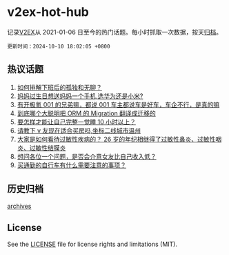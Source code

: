 # v2ex-hot-hub

 记录[V2EX](https://www.v2ex.com/)从 2021-01-06 日至今的热门话题。每小时抓取一次数据，按天[归档](archives)。

`更新时间：2024-10-10 18:02:05 +0800`

## 热议话题

1. [如何排解下班后的孤独和无聊？](https://www.v2ex.com/t/1078747)
1. [妈妈过生日想送妈妈一个手机,选华为还是小米?](https://www.v2ex.com/t/1078786)
1. [有开极氪 001 的兄弟嘛，都说 001 车主都说车是好车，车企不行，是真的嘛](https://www.v2ex.com/t/1078749)
1. [到底哪个大聪明把 ORM 的 Migration 翻译成迁移的](https://www.v2ex.com/t/1078741)
1. [要怎样才能让自己完整一觉睡 10 小时以上？](https://www.v2ex.com/t/1078798)
1. [请教下 v 友现在适合买房吗,坐标二线城市温州](https://www.v2ex.com/t/1078755)
1. [大家是如何看待过敏性疾病的？ 26 岁的年纪相继得了过敏性鼻炎、过敏性咽炎、过敏性结膜炎](https://www.v2ex.com/t/1078753)
1. [想问各位一个问题，是否会介意女友比自己收入低？](https://www.v2ex.com/t/1078803)
1. [买通勤的自行车有什么需要注意的事项？](https://www.v2ex.com/t/1078819)

## 历史归档

[archives](archives)

## License

See the [LICENSE](LICENSE) file for license rights and limitations (MIT).
